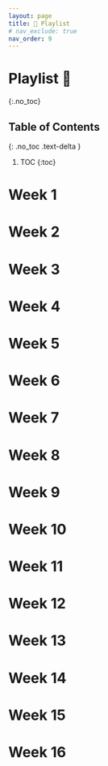 ```yaml
---
layout: page
title: 🎵 Playlist
# nav_exclude: true
nav_order: 9
---
```


# Playlist 🎵
{:.no_toc}

## Table of Contents
{: .no_toc .text-delta }

1. TOC
{:toc}


# Week 1


# Week 2

# Week 3

# Week 4

# Week 5

# Week 6
# Week 7
# Week 8
# Week 9
# Week 10
# Week 11
# Week 12
# Week 13
# Week 14
# Week 15
# Week 16

